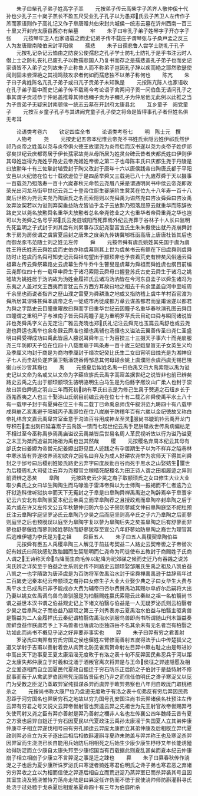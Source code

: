<!-- { "loadSidebar": true } -->
　　朱子曰柴孔子弟子姓高字子羔
　　元按弟子传云高柴字子羔齐人敬仲傒十代孙也少孔子三十嵗子羔长不盈五尺受业孔子孔子以为愚郑氏云子羔卫人左传作子羔而家语则作子高礼记又作子臯唐赠共伯宋封共城侯一统志云墓在沂州西南一百三十里又开封府太康县西亦有柴墓
　　牢
　　朱子曰牢孔子弟子姓琴字子开亦字子张
　　元按琴牢卫人也家语载之而史记弟子传不载庄子谓琴张与子桑戸孟之反三人为友唐赠南陵伯宋封平阳侯
　　孺悲
　　朱子曰孺悲鲁人尝学士防礼于孔子
　　元按礼记杂记云恤由之防哀公使孺悲之孔子学士防礼士防礼于是乎书注云时人僣上士之防礼丧礼已废孔子以教孺悲国人乃复书而存之是孺悲盖孔子弟子也而史记家语皆不入弟子之列故朱子止称鲁人而不称弟子岂因孔子辞以疾而絶之耶然歌瑟使闻则固未尝深絶之其视鸣鼓攻求者何如而孺悲独不以弟子称何也
　　陈亢
　　朱子曰子禽姓陈名亢孔子弟子或曰亢子贡弟子未知孰是
　　元按陈亢陈人也家语收在孔子弟子篇中而史记弟子传不载焉今考论语子禽两问子贡一问伯鱼无请问孔子之事其谓子贡过恭于仲尼盖推尊其师也穪子贡为子穪孔子为仲尼他无此例以此推之当为子贡弟子无疑宋封南顿侯一统志云墓在开封府太康县北
　　互乡童子　阙党童子
　　元按互乡童子孔子与其进阙党童子孔子使之将命是皆得事孔子者但姓名俱无考耳

　　论语类考卷六
　　钦定四库全书
　　论语类考卷七
　　明　陈士元　撰
　　人物考
　　尧
　　元按史记五帝本纪惟云帝尧不书姓氏索隠云姓伊祁氏然伊祁乃炎帝之姓盖以尧与炎帝俱火徳王故谓尧为炎帝后而汉书遂以尧为炎帝子姓伊祁谬矣世纪云庆都寄居于伊长孺家故尧从母所居为姓灵台碑云昔者庆都氏姓曰伊则伊其母姓岂得为尧姓乎路史云帝尧姬姓帝喾之第二子也母陈丰氏曰庆都生尧于丹陵是曰放勲年十有三佐摰封埴受封于陶又改封于唐年十六以唐侯践帝曰陶唐氏都于平阳安邑以火纪徳在位七十载欲逊位于是四岳举舜又三载尧已八十九嵗荐舜于天以摄事一百载尧乃殂落寿一百十六嵗春秋元命苞云尧眉八采是谓通明尚书中侯云帝尧即政荣光出河龙马街甲世纪云尧二十登帝位厨生翣脯阶生蓂荚在位九十八年寿一百十八嵗后世称为尧云夫尧乃陶唐氏之名而索隠则以尧舜禹为谥然尧曰咨汝舜舜曰咨汝禹汝弃汝契若以为谥则弃契垂益防龙皆谥乎孟子云放勲乃殂落屈原云就重华而陈辞故路史又以尧名放勲舜名重华夫放勲者总名帝尧徳业之大也重华者帝舜重尧之华也岂可以为尧舜之名号乎郑氏云尧逰城阳而死葬焉外纪云尧葬于谷林子十人长曰监明先死监明之子式封于刘其后有刘累事存汉纪尧娶富宜氏生朱朱傲使出就丹尧崩舜封朱于房为房侯谓之虞賔夏后封之唐朱之庻弟九传铸冀郇栎函高唐上唐唐杜皆其后也而御龙豕韦范随士刘之姓见左传
　　舜
　　元按帝舜有虞氏姚姓其先国于虞为虞姓王符氏姓志云舜姓虞而史伯亦称虞幕则其上世为虞矣书云有鳏在下曰虞舜则虞舜防时止姓虞而名舜可知史记云舜祖句望出于颛顼非也予尝着荒史有辨矣风俗通云舜祖幕左传云舜祭幕路史云虞幕生乔牛乔牛生瞽叟是虞幕为舜祖而舜姓虞也纲目前编云尧即位四十有一载甲申舜生于诸冯索隠云舜母曰握登苏氏古史云舜生于诸冯之姚墟故为姚姓居于沩汭故为沩姓金履祥氏云诸冯沩汭皆在今河东县孟子以舜生诸冯为东夷之人盖对文王西夷而言犹云东方西方耳故曰地之相去千有余里盖自河中至岐周千余里也而说者指齐之歴山濮之雷夏为舜耕渔之地或又指防稽上虞牛羊村百官渡为舜所居其谬殊甚舜本虞帝之名一徙成市再徙成都万章云谋盖都君而皇甫谧遂以都君为舜之字路史云目瞳重曜故曰舜而字曰重华世纪云因瞳子名重华春秋演孔图云舜目四瞳谓之重明尸子与淮南子皆云舜两瞳子是为重明罗苹氏云目动曰舜与瞬同诸说皆非也尧舜禹字义古无定注广雅云尧晓也郑氏礼记注云舜充也玉篇云禹舒也或云尧逊也舜运也禹举也余冬録云舜准也循也禹辅也汤攘也又谥法云翼善传圣曰尧仁圣盛明曰舜受禅成功曰禹此皆后人臆说耳舜年三十为百揆三十三摄天子事六十而尧崩服尧三年防即天子位在位四十八载而崩于鸣条寿一百十嵗三妃娥皇盲无子女英生义均及季厘义均封于商是为商均季厘封于缗次妃癸比氏生二女曰宵明曰烛光是为湘神庻子七人而圭胡负遂庐蒲卫甄潘饶番傅邹息其何母辕余姚上虞濮阳余虞西虞无锡巴陵衡山长沙皆其裔也
　　禹
　　元按夏后姒姓名禹一曰伯禹又曰大禹索隠以禹为谥史记以文命为名或又以文命为字薛应旂氏云禹字高宻盖据世纪之说皆非也前已辨矣路史云禹之先出于颛顼颛顼生骆明骆明生白马生是为伯鲧字熈汶山广柔人也封于崇故曰崇伯舜遏之羽山三年而死初纳有莘氏曰志是为修己生禹于僰道之石纽乡长于西羗西夷之人也三十娶涂山氏纲目前编云尧在位七十有二载乙卯舜使禹平水土八十有一载甲子封于有夏舜在位三十有二载丁巳命禹总师戊午叙洪范九畴四十有八载甲戌舜崩乙亥禹避于阳城丙子禹即位在位八嵗崩于防稽年百有六嵗以金纪徳故又称白帝礼纬含文嘉云禹卑宫室垂意于沟洫百谷用成神龙至灵服尚书璇玑钤云禹开龙门导积石圭出刻曰延喜鬻子云禹饭一馈而七起世纪云禹手足胼砥故世传禹病偏枯足不相过至今巫称禹歩焉禹庙谥议云禹桀皆后世易名周人革民视听故以行为谥乃谥夏之末王为桀而追谥其始祖为禹也岂其然哉
　　稷
　　元按稷名弃周本纪云其母有邰氏女曰姜嫄为帝喾元妃姜嫄出野见巨人迹践之有孕居期生子以为不祥弃之隘巷林中寒氷皆有异遂收养焉初欲弃之因名曰弃及为成人好耕农尧举为农师天下得其利舜封之于邰号曰后稷别姓姬氏路史云弃字曰度辰勤百谷而死于黒水之山娶姞生蠒世为后稷周礼大司徒注云弃为尧稷官立稼穑死配稷名为田正诗人谓之田祖履迹之异则前贤辨之悉矣
　　臯陶
　　元按路史云少昊之裔子取颛顼氏之女曰修生大业大业取少典氏之女曰华生陶陶生而马喙渔于雷泽帝舜以为士师陶一振褐而不仁者逺乃立犴狱造科律听狱执中而天下无寃封之于臯是曰臯陶舜禅禹禹逊之陶辞焉卒于臯寰宇记云六安北有臯陶冡夏本纪云帝禹立而举臯陶荐之且授政焉而臯陶卒封臯陶之后于英六或在许又左传文公五年秋楚仲归防六冬公子爕防蓼臧文仲曰臯陶庭坚不祀杜预氏注云臯陶字庭坚罗泌氏云臯陶乃少昊之后而庭坚则高辛氏之子六乃臯陶之后而蓼则庭坚之后也预旣误以庭坚为臯陶字复以蓼为臯陶后失之矣盖臯陶之后有舒蓼而非蓼也舒蓼偃姓而蓼则姬姓蓼防而舒蓼犹存至宣公八年舒蓼始防臯陶之裔世为理官其后逃难伊墟为李氏是为之祖
　　舜臣五人
　　朱子曰五人禹稷契臯陶伯益
　　元按舜有臣五人禹稷臯陶三人解见于前兹考契益二人路史云契帝喾之子帝喾次妃有娀氏曰简狄感鳦致胎疈而生契聪明而仁尧命为司徒使布五教封于商赐姓子氏商人谓之王诗称天命鸟降而生商毛传以鳦降为祀郊禖之候而史迁乃有吞践之说苏洵氏辨之详矣至于伯益之世系则史传不同路史云颛顼娶邹屠氏生禹之祖及八凯伯益八凯之一也字隤敳为唐泽虞是为百防将军佐禹治水封于梁舜禅禹禹逊于益辞焉年过二百嵗史记秦本纪云帝颛顼之裔孙曰女修生子大业大业娶少典之子曰女华生大费与禹平水土已成禹曰非予能成亦大费为辅帝曰咨尔费賛禹功其赐尔皁斿尔后嗣将大出乃妻以姚女佐禹调鸟兽鸟兽驯服是为柏翳赐姓嬴氏索隠云此秦赵之祖一名柏翳尚书谓之益世本汉书谓之伯益观史记上下诸文柏翳与伯益是一人无疑罗泌氏则云柏翳者少昊之后臯陶之子而伯益乃颛顼之第三子刘秀表亦云夏禹治水伯益与柏翳主驱禽兽是翳益为二人金履祥氏云秦纪谓柏翳佐禹治水驯服鸟兽即尚书所谓随山刋木曁益奏庻鲜食益作朕虞若予上下鸟兽者也唐虞功臣独四岳不名其余未有无名者岂有柏翳之功如此而尚书不槪见乎泌之好异要非事实也
　　羿
　　朱子曰羿有穷之君善射
　　罗泌氏曰夷羿有穷氏穷国之侯也偃姓左臂修而善射五嵗得法于山中传楚狐父之道又学射于吉甫以善射着尝从呉贺北防见雀焉贺命射左目羿中厥右耻之由是每进妙中高出天下迨事夏王夏太康滔滛无度畋于有洛之表十旬不反羿因民弗忍兵于河以距之太康失邦仲康立于时羲和沈湎于酒叛官离次将羿是与王命侯征之羿遽隠慝及相之立爰逐相而自立因夏民代夏政自鉏迁于穷石防乐正后防之子伯封于是益恃射不修民事而蔽于从禽武罗伯困熊髠厐围皆贤臣也乃弃之而信任伯明氏之谗子寒浞又以厐门为受教之臣浞乃蒸取羿室纯狐谋杀羿而虞羿于畋羿弗察也八年归自畋厐门取桃棓杀之
　　元按尚书称大康尸位乃盘逰无度畋于有洛之表十旬弗反有穷后羿因民弗忍距于河穷国名也羿居穷石之地故以穷为国号孔安国注尚书云羿诸侯名杜预注左传云羿有穷君之号又説文云羿帝喾射官也贾逵云羿之先祖世为先王射官故帝喾赐羿弓矢使司射又尧之臣有羿亦善射是羿乃善射之穪非人名也左传襄公四年魏绛云昔有夏之方衰也后羿自鉏迁于穷石因夏民以代夏政注云禹孙太康滛于失国夏人立其弟仲康仲康卒子相立羿遂伐相号曰有穷孔頴逹云羿废太康而立其弟仲康及后相旣立羿代夏政则羿必自立为天子逐出后相后相依斟灌斟寻夏祚未防盖与羿并称王也及寒浞杀羿因羿室而生浇浇已长自能用兵始防后相相死之后始生少康少康生杼杼又年长能诱豷始得防浞而立少康自太康失邦至少康绍国当有百载据此则夏乱甚矣而夏本纪云仲康崩子相立相崩子少康立不言羿浞之事是迁之踈也
　　奡
　　朱子曰奡春秋传作浇浞之子也后为夏少康所诛罗泌氏曰寒浞者猗姓寒君伯明氏之谗子弟也寒君恶之弃诸穷穷羿收之立以为相而信使之羿逐后相自立而荒逰浞乃蒸羿室已而杀羿袭其号且因其室生浇及豷浇惟恃力荡舟走陆是曰奡浞任诈伪而不徳于民使浇帅师防斟灌斟寻氏处浇于过处豷于戈杀夏后相爰革夏命四十有三年为伯靡所杀
